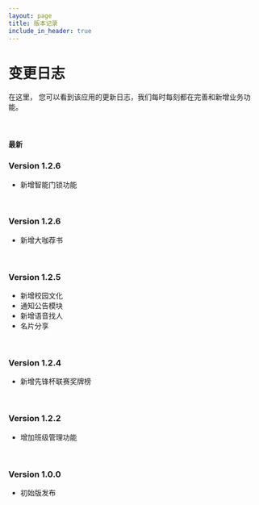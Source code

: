 ```yaml
---
layout: page
title: 版本记录
include_in_header: true
---
```


# 变更日志
在这里， 您可以看到该应用的更新日志，我们每时每刻都在完善和新增业务功能。

<br>

### `最新`

### **Version 1.2.6**
* 新增智能门锁功能

<br>

### **Version 1.2.6**
* 新增大咖荐书

<br>

### **Version 1.2.5**

* 新增校园文化
* 通知公告模块
* 新增语音找人
* 名片分享

<br>

### **Version 1.2.4**
* 新增先锋杯联赛奖牌榜

<br>

### **Version 1.2.2**
* 增加班级管理功能

<br>

### **Version 1.0.0**
* 初始版发布

<br>
